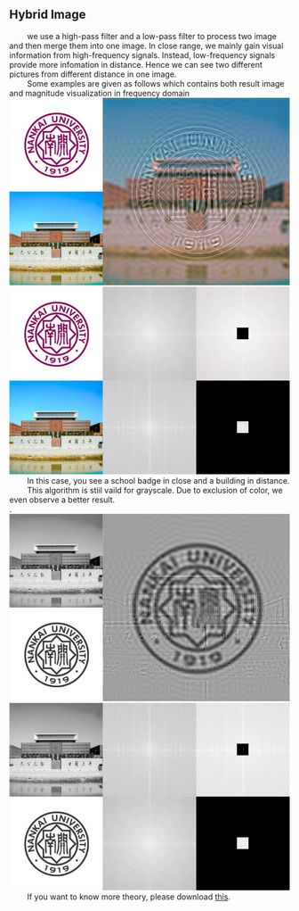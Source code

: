 ## Hybrid Image
&emsp;&emsp;
  we use a high-pass filter and a low-pass filter to process two image and then merge them into one image. In close range, we mainly gain visual information from high-frequency signals. Instead, low-frequency signals provide more infomation in distance. Hence we can see two different pictures from different distance in one image.<br>
&emsp;&emsp;
  Some examples are given as follows which contains both result image and magnitude visualization in frequency domain<br>
  ![ColoredResult](https://github.com/NK-CS-ZZL/computer-vision/blob/master/hybridImage/figures/result1Color.jpg)<br>
  ![ColorMagnitude](https://github.com/NK-CS-ZZL/computer-vision/blob/master/hybridImage/figures/result2Color.jpg)<br>
&emsp;&emsp;
  In this case, you see a school badge in close and a building in distance.<br>
&emsp;&emsp;
  This algorithm is stiil vaild for grayscale. Due to exclusion of color, we even observe a better result.<br>.
  ![GrayscaleResult](https://github.com/NK-CS-ZZL/computer-vision/blob/master/hybridImage/figures/result1Gray.jpg)<br>
  ![GrayscaleMagnitude](https://github.com/NK-CS-ZZL/computer-vision/blob/master/hybridImage/figures/result2Gray.jpg)<br>
&emsp;&emsp;
  If you want to know more theory, please download [this](https://github.com/NK-CS-ZZL/computer-vision/blob/master/hybridImage/hybridImages.pdf).
